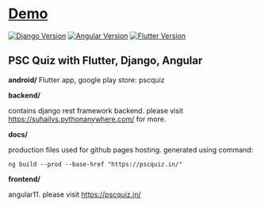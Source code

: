 # [Demo](https://suhailvs.github.io/pscquiz/)

[![Django Version](https://img.shields.io/badge/django-3.1.7-brightgreen.svg)](https://djangoproject.com)
[![Angular Version](https://img.shields.io/static/v1?label=angular&message=11.2.5&color=<COLOR>)](https://angular.io/)
[![Flutter Version](https://img.shields.io/static/v1?label=flutter&message=1.22.6&color=<COLOR>)](https://flutter.dev/)

## PSC Quiz with Flutter, Django, Angular

**android/**
Flutter app, google play store: pscquiz

**backend/**

contains django rest framework backend. please visit https://suhailvs.pythonanywhere.com/ for more.

**docs/**

production files used for github pages hosting. 
generated using command:
	
	ng build --prod --base-href "https://pscquiz.in/"

**frontend/**

angular11. please visit https://pscquiz.in/
